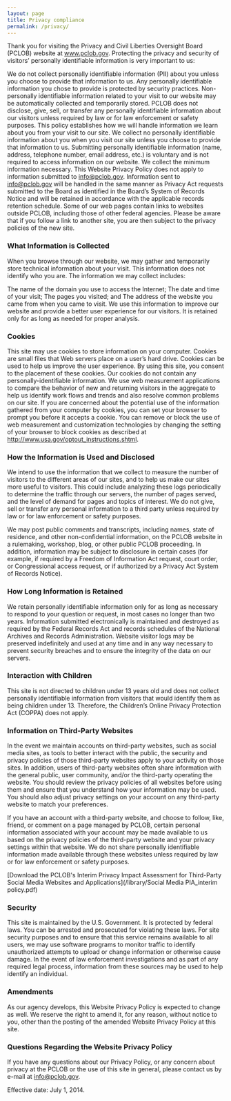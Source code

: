 ```yaml
---
layout: page
title: Privacy compliance
permalink: /privacy/
---
```

Thank you for visiting the Privacy and Civil Liberties Oversight Board (PCLOB) website at www.pclob.gov. Protecting the privacy and security of visitors’ personally identifiable information is very important to us:

We do not collect personally identifiable information (PII) about you unless you choose to provide that information to us.
Any personally identifiable information you chose to provide is protected by security practices.
Non-personally identifiable information related to your visit to our website may be automatically collected and temporarily stored.
PCLOB does not disclose, give, sell, or transfer any personally identifiable information about our visitors unless required by law or for law enforcement or safety purposes.
This policy establishes how we will handle information we learn about you from your visit to our site. We collect no personally identifiable information about you when you visit our site unless you choose to provide that information to us. Submitting personally identifiable information (name, address, telephone number, email address, etc.) is voluntary and is not required to access information on our website. We collect the minimum information necessary. This Website Privacy Policy does not apply to information submitted to info@pclob.gov. Information sent to info@pclob.gov will be handled in the same manner as Privacy Act requests submitted to the Board as identified in the Board’s System of Records Notice and will be retained in accordance with the applicable records retention schedule. Some of our web pages contain links to websites outside PCLOB, including those of other federal agencies. Please be aware that if you follow a link to another site, you are then subject to the privacy policies of the new site.

### What Information is Collected
When you browse through our website, we may gather and temporarily store technical information about your visit. This information does not identify who you are. The information we may collect includes:

The name of the domain you use to access the Internet;
The date and time of your visit;
The pages you visited; and
The address of the website you came from when you came to visit.
We use this information to improve our website and provide a better user experience for our visitors. It is retained only for as long as needed for proper analysis.

### Cookies
This site may use cookies to store information on your computer. Cookies are small files that Web servers place on a user’s hard drive. Cookies can be used to help us improve the user experience. By using this site, you consent to the placement of these cookies. Our cookies do not contain any personally-identifiable information. We use web measurement applications to compare the behavior of new and returning visitors in the aggregate to help us identify work flows and trends and also resolve common problems on our site. If you are concerned about the potential use of the information gathered from your computer by cookies, you can set your browser to prompt you before it accepts a cookie. You can remove or block the use of web measurement and customization technologies by changing the setting of your browser to block cookies as described at http://www.usa.gov/optout_instructions.shtml.

### How the Information is Used and Disclosed
We intend to use the information that we collect to measure the number of visitors to the different areas of our sites, and to help us make our sites more useful to visitors. This could include analyzing these logs periodically to determine the traffic through our servers, the number of pages served, and the level of demand for pages and topics of interest. We do not give, sell or transfer any personal information to a third party unless required by law or for law enforcement or safety purposes.

We may post public comments and transcripts, including names, state of residence, and other non-confidential information, on the PCLOB website in a rulemaking, workshop, blog, or other public PCLOB proceeding. In addition, information may be subject to disclosure in certain cases (for example, if required by a Freedom of Information Act request, court order, or Congressional access request, or if authorized by a Privacy Act System of Records Notice).

### How Long Information is Retained
We retain personally identifiable information only for as long as necessary to respond to your question or request, in most cases no longer than two years. Information submitted electronically is maintained and destroyed as required by the Federal Records Act and records schedules of the National Archives and Records Administration. Website visitor logs may be preserved indefinitely and used at any time and in any way necessary to prevent security breaches and to ensure the integrity of the data on our servers.

### Interaction with Children
This site is not directed to children under 13 years old and does not collect personally identifiable information from visitors that would identify them as being children under 13. Therefore, the Children’s Online Privacy Protection Act (COPPA) does not apply.

### Information on Third-Party Websites
In the event we maintain accounts on third-party websites, such as social media sites, as tools to better interact with the public, the security and privacy policies of those third-party websites apply to your activity on those sites. In addition, users of third-party websites often share information with the general public, user community, and/or the third-party operating the website. You should review the privacy policies of all websites before using them and ensure that you understand how your information may be used. You should also adjust privacy settings on your account on any third-party website to match your preferences.

If you have an account with a third-party website, and choose to follow, like, friend, or comment on a page managed by PCLOB, certain personal information associated with your account may be made available to us based on the privacy policies of the third-party website and your privacy settings within that website. We do not share personally identifiable information made available through these websites unless required by law or for law enforcement or safety purposes.

[Download the PCLOB's Interim Privacy Impact Assessment for Third-Party Social Media Websites and Applications](/library/Social Media PIA_interim policy.pdf)

### Security
This site is maintained by the U.S. Government. It is protected by federal laws. You can be arrested and prosecuted for violating these laws. For site security purposes and to ensure that this service remains available to all users, we may use software programs to monitor traffic to identify unauthorized attempts to upload or change information or otherwise cause damage. In the event of law enforcement investigations and as part of any required legal process, information from these sources may be used to help identify an individual.

### Amendments
As our agency develops, this Website Privacy Policy is expected to change as well. We reserve the right to amend it, for any reason, without notice to you, other than the posting of the amended Website Privacy Policy at this site.

### Questions Regarding the Website Privacy Policy
If you have any questions about our Privacy Policy, or any concern about privacy at the PCLOB or the use of this site in general, please contact us by e-mail at info@pclob.gov.

Effective date: July 1, 2014.
